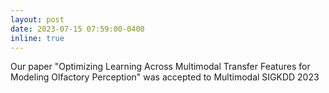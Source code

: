 ```yaml
---
layout: post
date: 2023-07-15 07:59:00-0400
inline: true
---
```


Our paper "Optimizing Learning Across Multimodal Transfer Features for Modeling Olfactory Perception" was accepted to Multimodal SIGKDD 2023
